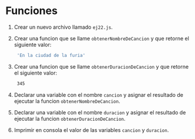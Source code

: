 # Funciones

1. Crear un nuevo archivo llamado `ej22.js`.
2. Crear una funcion que se llame `obtenerNombreDeCancion` y que retorne el siguiente valor:

   ```bash
    'En la ciudad de la furia'
   ```

3. Crear una funcion que se llame `obtenerDuracionDeCancion` y que retorne el siguiente valor:

   ```bash
    345
   ```

4. Declarar una variable con el nombre `cancion` y asignar el resultado de ejecutar la funcion `obtenerNombreDeCancion`.
5. Declarar una variable con el nombre `duracion` y asignar el resultado de ejecutar la funcion `obtenerDuracionDeCancion`.
6. Imprimir en consola el valor de las variables `cancion` y `duracion`.

